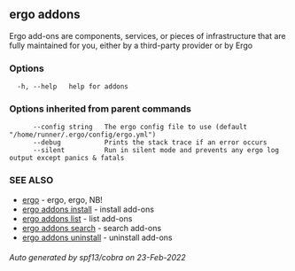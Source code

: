 ## ergo addons

Ergo add-ons are components, services, or pieces of infrastructure that are fully maintained for you, either by a third-party provider or by Ergo

### Options

```
  -h, --help   help for addons
```

### Options inherited from parent commands

```
      --config string   The ergo config file to use (default "/home/runner/.ergo/config/ergo.yml")
      --debug           Prints the stack trace if an error occurs
      --silent          Run in silent mode and prevents any ergo log output except panics & fatals
```

### SEE ALSO

* [ergo](ergo.md)	 - ergo, ergo, NB!
* [ergo addons install](ergo_addons_install.md)	 - install add-ons
* [ergo addons list](ergo_addons_list.md)	 - list add-ons
* [ergo addons search](ergo_addons_search.md)	 - search add-ons
* [ergo addons uninstall](ergo_addons_uninstall.md)	 - uninstall add-ons

###### Auto generated by spf13/cobra on 23-Feb-2022
